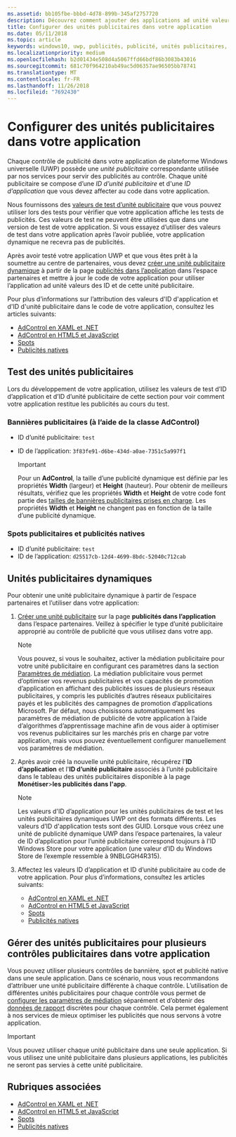 ```yaml
---
ms.assetid: bb105fbe-bbbd-4d78-899b-345af2757720
description: Découvrez comment ajouter des applications ad unité valeurs des ID et à partir de l’espace partenaires à votre application avant de soumettre votre application dans le Windows Store.
title: Configurer des unités publicitaires dans votre application
ms.date: 05/11/2018
ms.topic: article
keywords: windows10, uwp, publicités, publicité, unités publicitaires, tests
ms.localizationpriority: medium
ms.openlocfilehash: b2d01434e508d4a5067ffd66bdf86b3083b43016
ms.sourcegitcommit: 681c70f964210ab49ac5d06357ae96505bb78741
ms.translationtype: MT
ms.contentlocale: fr-FR
ms.lasthandoff: 11/26/2018
ms.locfileid: "7692430"
---
```

# <a name="set-up-ad-units-in-your-app"></a>Configurer des unités publicitaires dans votre application

Chaque contrôle de publicité dans votre application de plateforme Windows universelle (UWP) possède une *unité publicitaire* correspondante utilisée par nos services pour servir des publicités au contrôle. Chaque unité publicitaire se compose d’une *ID d’unité publicitaire* et d'une *ID d’application* que vous devez affecter au code dans votre application.

Nous fournissons des [valeurs de test d’unité publicitaire](#test-ad-units) que vous pouvez utiliser lors des tests pour vérifier que votre application affiche les tests de publicités. Ces valeurs de test ne peuvent être utilisées que dans une version de test de votre application. Si vous essayez d’utiliser des valeurs de test dans votre application après l’avoir publiée, votre application dynamique ne recevra pas de publicités.

Après avoir testé votre application UWP et que vous êtes prêt à la soumettre au centre de partenaires, vous devez [créer une unité publicitaire dynamique](#live-ad-units) à partir de la page [publicités dans l’application](../publish/in-app-ads.md) dans l’espace partenaires et mettre à jour le code de votre application pour utiliser l’application ad unité valeurs des ID et de cette unité publicitaire.

Pour plus d’informations sur l’attribution des valeurs d'ID d'application et d'ID d'unité publicitaire dans le code de votre application, consultez les articles suivants:
* [AdControl en XAML et .NET](adcontrol-in-xaml-and--net.md)
* [AdControl en HTML5 et JavaScript](adcontrol-in-html-5-and-javascript.md)
* [Spots](../monetize/interstitial-ads.md)
* [Publicités natives](../monetize/native-ads.md)

<span id="test-ad-units" />

## <a name="test-ad-units"></a>Test des unités publicitaires

Lors du développement de votre application, utilisez les valeurs de test d’ID d’application et d’ID d’unité publicitaire de cette section pour voir comment votre application restitue les publicités au cours du test.

### <a name="banner-ads-using-the-adcontrol-class"></a>Bannières publicitaires (à l’aide de la classe AdControl)

* ID d’unité publicitaire: ```test```
* ID de l’application:  ```3f83fe91-d6be-434d-a0ae-7351c5a997f1```

    > [!IMPORTANT]
    > Pour un **AdControl**, la taille d’une publicité dynamique est définie par les propriétés **Width** (largeur) et **Height** (hauteur). Pour obtenir de meilleurs résultats, vérifiez que les propriétés **Width** et **Height** de votre code font partie des [tailles de bannières publicitaires prises en charge](supported-ad-sizes-for-banner-ads.md). Les propriétés **Width** et **Height** ne changent pas en fonction de la taille d’une publicité dynamique.

### <a name="interstitial-ads-and-native-ads"></a>Spots publicitaires et publicités natives

* ID d’unité publicitaire: ```test```
* ID de l’application:  ```d25517cb-12d4-4699-8bdc-52040c712cab```

<span id="live-ad-units" />

## <a name="live-ad-units"></a>Unités publicitaires dynamiques

Pour obtenir une unité publicitaire dynamique à partir de l’espace partenaires et l’utiliser dans votre application:

1.  [Créer une unité publicitaire](../publish/in-app-ads.md#create-ad-unit) sur la page **publicités dans l’application** dans l’espace partenaires. Veillez à spécifier le type d’unité publicitaire approprié au contrôle de publicité que vous utilisez dans votre app.
    > [!NOTE]
    > Vous pouvez, si vous le souhaitez, activer la médiation publicitaire pour votre unité publicitaire en configurant ces paramètres dans la section [Paramètres de médiation](../publish/in-app-ads.md#mediation). La médiation publicitaire vous permet d’optimiser vos revenus publicitaires et vos capacités de promotion d’application en affichant des publicités issues de plusieurs réseaux publicitaires, y compris les publicités d’autres réseaux publicitaires payés et les publicités des campagnes de promotion d’applications Microsoft. Par défaut, nous choisissons automatiquement les paramètres de médiation de publicité de votre application à l’aide d’algorithmes d’apprentissage machine afin de vous aider à optimiser vos revenus publicitaires sur les marchés pris en charge par votre application, mais vous pouvez éventuellement configurer manuellement vos paramètres de médiation.

2.  Après avoir créé la nouvelle unité publicitaire, récupérez l'**ID d’application** et l'**ID d’unité publicitaire** associés à l’unité publicitaire dans le tableau des unités publicitaires disponible à la page **Monétiser**&gt;**les publicités dans l'app**.
    > [!NOTE]
    > Les valeurs d'ID d’application pour les unités publicitaires de test et les unités publicitaires dynamiques UWP ont des formats différents. Les valeurs d’ID d'application tests sont des GUID. Lorsque vous créez une unité de publicité dynamique UWP dans l’espace partenaires, la valeur de ID d’application pour l’unité publicitaire correspond toujours à l’ID Windows Store pour votre application (une valeur d’ID du Windows Store de l’exemple ressemble à 9NBLGGH4R315).

3.  Affectez les valeurs ID d’application et ID d’unité publicitaire au code de votre application. Pour plus d’informations, consultez les articles suivants:
    * [AdControl en XAML et .NET](adcontrol-in-xaml-and--net.md)
    * [AdControl en HTML5 et JavaScript](adcontrol-in-html-5-and-javascript.md)
    * [Spots](../monetize/interstitial-ads.md)
    * [Publicités natives](../monetize/native-ads.md)

<span id="manage" />

## <a name="manage-ad-units-for-multiple-ad-controls-in-your-app"></a>Gérer des unités publicitaires pour plusieurs contrôles publicitaires dans votre application

Vous pouvez utiliser plusieurs contrôles de bannière, spot et publicité native dans une seule application. Dans ce scénario, nous vous recommandons d’attribuer une unité publicitaire différente à chaque contrôle. L’utilisation de différentes unités publicitaires pour chaque contrôle vous permet de [configurer les paramètres de médiation](../publish/in-app-ads.md#mediation) séparément et d’obtenir des [données de rapport](../publish/advertising-performance-report.md) discrètes pour chaque contrôle. Cela permet également à nos services de mieux optimiser les publicités que nous servons à votre application.

> [!IMPORTANT]
> Vous pouvez utiliser chaque unité publicitaire dans une seule application. Si vous utilisez une unité publicitaire dans plusieurs applications, les publicités ne seront pas servies à cette unité publicitaire.

## <a name="related-topics"></a>Rubriques associées

* [AdControl en XAML et .NET](adcontrol-in-xaml-and--net.md)
* [AdControl en HTML5 et JavaScript](adcontrol-in-html-5-and-javascript.md)
* [Spots](interstitial-ads.md)
* [Publicités natives](native-ads.md)


 

 

